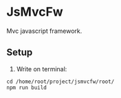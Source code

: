 # JsMvcFw

Mvc javascript framework.

## Setup

1. Write on terminal:
```
cd /home/root/project/jsmvcfw/root/
npm run build
```
